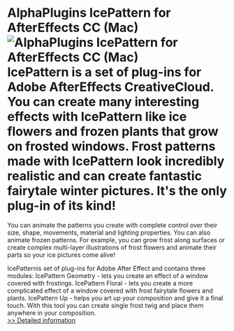 # AlphaPlugins IcePattern for AfterEffects CC (Mac)<br />![AlphaPlugins IcePattern for AfterEffects CC (Mac)](https://mycommerce.akamaized.net/api/pimages/P300769449/BIG/300769449.JPG)<br />IcePattern is a set of plug-ins for Adobe AfterEffects CreativeCloud. You can create many interesting effects with IcePattern like ice flowers and frozen plants that grow on frosted windows. Frost patterns made with IcePattern look incredibly realistic and can create fantastic fairytale winter pictures. It's the only plug-in of its kind!
You can animate the patterns you create with complete control over their size, shape, movements, material and lighting properties. You can also animate frozen patterns. For example, you can grow frost along surfaces or create complex multi-layer illustrations of frost flowers and animate their parts so your ice pictures come alive!

IcePatternis set of plug-ins for Adobe After Effect and contains three modules:
IcePattern Geometry - lets you create an effect of a window covered with frostings.
IcePattern Floral - lets you create a more complicated effect of a window covered with frost fairytale flowers and plants.
IcePattern Up - helps you art up your composition and give it a final touch. With this tool you can create single frost twig and place them anywhere in your composition.<br />[>> Detailed information](https://secure.shareit.com/shareit/product.html?productid=300769449&affiliateid=200057808)
